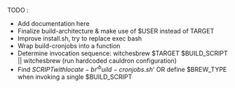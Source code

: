 TODO :
- Add documentation here
- Finalize build-architecture & make use of $USER instead of TARGET
- Improve install.sh, try to replace exec bash
- Wrap build-cronjobs into a function
- Determine invocation sequence: witchesbrew $TARGET $BUILD_SCRIPT || witchesbrew (run hardcoded cauldron configuration)
- Find $SCRIPT with locate -br '^build-cronjobs.sh$' OR define $BREW_TYPE when invoking a single $BUILD_SCRIPT
